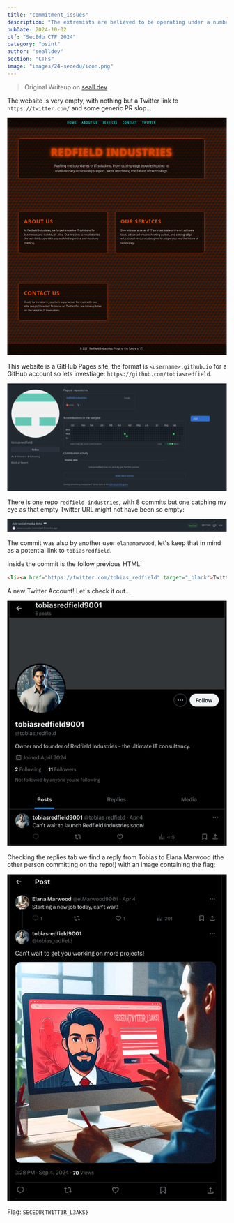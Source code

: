 ```yaml
---
title: "commitment_issues"
description: "The extremists are believed to be operating under a number of front companies, including Redfield Industries. Intelligence gathering has led to the discovery of the company's website. Careful analysis of how this website was made may reveal crucial information linking back to the extremist group, potentially exposing their true identities or operational details.\n\nhttps://tobiasredfield.github.io/redfield-industries/"
pubDate: 2024-10-02
ctf: "SecEdu CTF 2024"
category: "osint"
author: "sealldev"
section: "CTFs"
image: "images/24-secedu/icon.png"
---
```


> Original Writeup on [seall.dev](https://seall.dev/posts/seceduweek42024#commitment-issues)

The website is very empty, with nothing but a Twitter link to `https://twitter.com/` and some generic PR slop...

![githubpages.png](images/24-secedu/githubpages.png)

This website is a GitHub Pages site, the format is `<username>.github.io` for a GitHub account so lets investiage: `https://github.com/tobiasredfield`.

![tobiasgithub.png](images/24-secedu/tobiasgithub.png)

There is one repo `redfield-industries`, with 8 commits but one catching my eye as that empty Twitter URL might not have been so empty:

![socialscommit.png](images/24-secedu/socialscommit.png)

The commit was also by another user `elanamarwood`, let's keep that in mind as a potential link to `tobiasredfield`.

Inside the commit is the follow previous HTML:
```html
<li><a href="https://twitter.com/tobias_redfield" target="_blank">Twitter</a></li> <!-- remember to change this when Tobias sorts out the Redfield twitter but for now use his personal -->
```

A new Twitter Account! Let's check it out...

![tobiastwt.png](images/24-secedu/tobiastwt.png)

Checking the replies tab we find a reply from Tobias to Elana Marwood (the other person committing on the repo!) with an image containing the flag:

![tweetsolve.png](images/24-secedu/tweetsolve.png)

Flag: `SECEDU{TW1TT3R_L3AKS}`